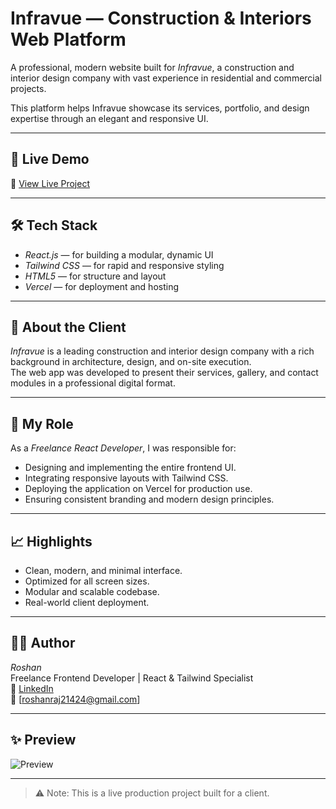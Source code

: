 # Infravue — Construction & Interiors Web Platform

A professional, modern website built for *Infravue*, a construction and interior design company with vast experience in residential and commercial projects.  

This platform helps Infravue showcase its services, portfolio, and design expertise through an elegant and responsive UI.

---

## 🚀 Live Demo
🔗 [View Live Project](https://www.infravueinteriors.com)

---

## 🛠 Tech Stack
- *React.js* — for building a modular, dynamic UI
- *Tailwind CSS* — for rapid and responsive styling
- *HTML5* — for structure and layout
- *Vercel* — for deployment and hosting

---

## 💼 About the Client
*Infravue* is a leading construction and interior design company with a rich background in architecture, design, and on-site execution.  
The web app was developed to present their services, gallery, and contact modules in a professional digital format.

---

## 🎯 My Role
As a *Freelance React Developer*, I was responsible for:
- Designing and implementing the entire frontend UI.
- Integrating responsive layouts with Tailwind CSS.
- Deploying the application on Vercel for production use.
- Ensuring consistent branding and modern design principles.

---

## 📈 Highlights
- Clean, modern, and minimal interface.
- Optimized for all screen sizes.
- Modular and scalable codebase.
- Real-world client deployment.

---

## 🧑‍💻 Author
*Roshan*  
Freelance Frontend Developer | React & Tailwind Specialist  
🔗 [LinkedIn](https://linkedin.com/in/roshan-raj-21424e)  
📧 [roshanraj21424@gmail.com]

---

## ✨ Preview
![Preview](screenshots/preview.png)

---

> ⚠ Note: This is a live production project built for a client.